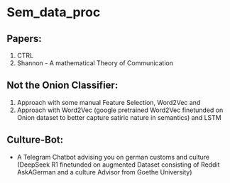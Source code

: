 # Sem_data_proc

## Papers:

1. CTRL
2. Shannon - A mathematical Theory of Communication


## Not the Onion Classifier:

1. Approach with some manual Feature Selection, Word2Vec and
2. Approach with Word2Vec (google pretrained Word2Vec finetunded on Onion dataset to better capture satiric nature in semantics) and LSTM

## Culture-Bot:
- A Telegram Chatbot advising you on german customs and culture (DeepSeek R1 finetunded on augmented Dataset consisting of Reddit AskAGerman and a culture Advisor from Goethe University)
